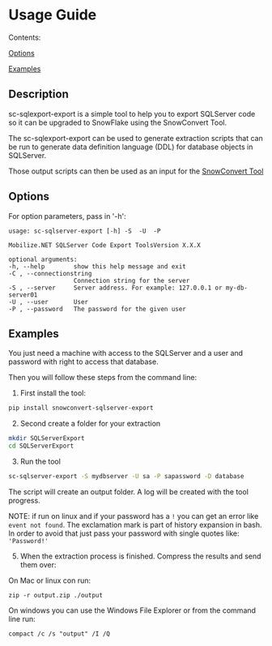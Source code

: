 ﻿# Usage Guide
Contents:

[Options](#options)

[Examples](#examples)


## Description
sc-sqlexport-export is a simple tool to help you to export SQLServer code so it can be upgraded to SnowFlake using the SnowConvert Tool.

The sc-sqlexport-export can be used to generate extraction scripts that can be run to generate data definition language (DDL) for database objects in SQLServer.

Those output scripts can then be used as an input for the [SnowConvert Tool](https://www.mobilize.net/products/database-migrations/snowconvert)


## Options
For option parameters, pass in '-h': 

    usage: sc-sqlserver-export [-h] -S  -U  -P

    Mobilize.NET SQLServer Code Export ToolsVersion X.X.X

    optional arguments:
    -h, --help        show this help message and exit
    -C , --connectionstring
                      Connection string for the server
    -S , --server     Server address. For example: 127.0.0.1 or my-db-server01
    -U , --user       User
    -P , --password   The password for the given user

## Examples    

You just need a machine with access to the SQLServer and a user and password with right to access that database.

Then you will follow these steps from the command line:


1. First install the tool:

```bash
pip install snowconvert-sqlserver-export
```

2. Second create a folder for your extraction

```bash
mkdir SQLServerExport
cd SQLServerExport
```

3. Run the tool
```bash
sc-sqlserver-export -S mydbserver -U sa -P sapassword -D database
```
The script will create an output folder. A log will be created with the tool progress.

NOTE: if run on linux and if your password has a `!` you can get an error like `event not found`. 
The exclamation mark is part of history expansion in bash. In order to avoid that just pass your password with single quotes like: `'Password!'`



5. When the extraction process is finished. Compress the results and send them over:

On Mac or linux con run:
```
zip -r output.zip ./output
```

On windows you can use the Windows File Explorer or from the command line run:

```
compact /c /s "output" /I /Q
```